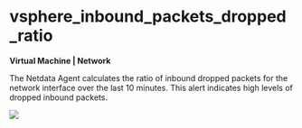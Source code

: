 # vsphere_inbound_packets_dropped_ratio

**Virtual Machine | Network**

The Netdata Agent calculates the ratio of inbound dropped packets for the network interface over the last 10 minutes. 
This alert indicates high levels of dropped inbound packets. 

![](https://drive.google.com/uc?export=view&id=1elXR92OQn3sWVGXUCjpGi-NwcLNYE24g)

